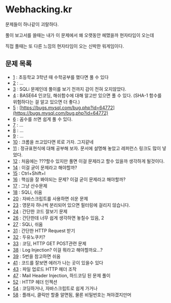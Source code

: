 # Webhacking.kr

문제들이 하나같이 괴랄하다.

풀이 보고서를 쓸때는 내가 이 문제에서 왜 오랫동안 헤맸을까 현자타임이 오는데

직접 풀때는 또 다른 느낌의 현자타임이 오는 신박한 워게임이다.

## 문제 목록

- [1](01.md) : 초등학교 3학년 때 수학공부를 했다면 풀 수 있다
- [2](02.md) : ...
- [3](03.md) : SQLi 문제인데 풀이를 보기 전까지 감이 전혀 오지않았다.
- [4](04.md) : BASE64 인코딩, 해쉬함수에 대해 알고만 있으면 풀 수 있다. (SHA-1 함수를 위험하다는 걸 알고 있으면 더 좋다.)
- [5](05.md) : [https://bugs.mysql.com/bug.php?id=64772](https://bugs.mysql.com/bug.php?id=64772)
- [6](06.md) : 꼼수를 쓰면 쉽게 풀 수 있다.
- [7](07.md) : ...
- [8](08.md) : ...
- [9](09.md) : ...
- [10](10.md) : 크롬을 쓰고있다면 IE로 가자. 그지같네
- [11](11.md) : 정규표현식에 대해 공부해 보자. 문서에 설명해 놓았고 레퍼런스 링크도 많이 넣었다.
- [12](12.md) : 처음에는 ???할수 있지만 풀면 이걸 문제라고 할수 있을까 생각하게 될것이다.
- [14](14.md) : 이걸 굳이 문제라고 해야할까?
- [15](15.md) : Ctrl+Shift+I
- [16](16.md) : 핵심을 잘 봐야되는 문제? 이걸 굳이 문제라고 해야할까?
- [17](17.md) : 그냥 산수문제
- [18](18.md) : SQLi, 쉬움
- [20](20.md) : 자바스크립트를 사용하면 쉬운 문제
- [23](23.md) : 영문자 하나씩 분리되어 있으면 필터링에 걸리지 않습니다.
- [24](24.md) : 간단한 코드 잘보기 문제
- [26](26.md) : 간단한데 너무 쉽게 생각하면 놓칠수 있음, 2
- [27](27.md) : SQLi, 쉬움
- [31](31.md) : 간단한 HTTP Request 받기
- [32](32.md) : 두유노쿠키?
- [33](33.md) : 코딩, HTTP GET POST관련 문제
- [38](38.md) : Log Injection? 이걸 뭐라고 해야할까요...?
- [39](39.md) : 5번을 참고하면 쉬움
- [41](41.md) : 코드를 잘보면 에러가 나는 곳이 있을수 있다
- [43](43.md) : 파일 업로드 HTTP 헤더 조작
- [47](47.md) : Mail Header Injection, 하드코딩 된 문제 풀이
- [52](52.md) : HTTP 헤더 인젝션
- [54](54.md) : 코딩하거나, 자바스크립트로 쉽게 가거나
- [58](58.md) : 플래시, 클릭만 할줄 알면됨, 물론 비밀번호는 쳐야겠지만머